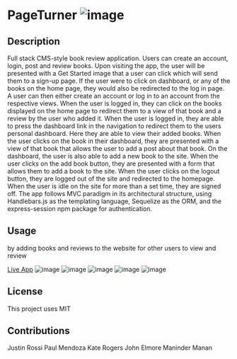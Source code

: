 # PageTurner ![image](https://img.shields.io/badge/lisence-MIT-red)

## Description
Full stack CMS-style book review application. Users can create an account, login, post and review books. Upon visiting the app, the user will be presented with a Get Started image that a user can click which will send them to a sign-up page. If the user were to click on dashboard, or any of the books on the home page, they would also be redirected to the log in page. A user can then either create an account or log in to an account from the respective views. When the user is logged in, they can click on the books displayed on the home page to redirect them to a view of that book and a review by the user who added it. When the user is logged in, they are able to press the dashboard link in the navigation to redirect them to the users personal dashboard. Here they are able to view their added books. When the user clicks on the book in their dashboard, they are presented with a view of that book that allows the user to add a post about that book. On the dashboard, the user is also able to add a new book to the site. When the user clicks on the add book button, they are presented with a form that allows them to add a book to the site. When the user clicks on the logout button, they are logged out of the site and redirected to the homepage. When the user is idle on the site for more than a set time, they are signed off. The app follows MVC paradigm in its architectural structure, using Handlebars.js as the templating language, Sequelize as the ORM, and the express-session npm package for authentication.

## Usage
by adding books and reviews to the website for other users to view and review

[Live App](https://pure-brook-05666.herokuapp.com/)
![image](https://github.com/ManinderManan/PageTurner/assets/123151991/6a0b2fd9-f4fc-49a3-9d54-7fe67f26bdc1)
![image](https://github.com/ManinderManan/PageTurner/assets/123151991/8105995e-1c12-4077-8c12-5f65ea644678)
![image](https://github.com/ManinderManan/PageTurner/assets/123151991/c16b0744-0163-4575-9145-3960da8aa579)
![image](https://github.com/ManinderManan/PageTurner/assets/123151991/e3026605-90df-4ffb-9ddf-e16896794c27)
![image](https://github.com/ManinderManan/PageTurner/assets/123151991/751bf7b6-54ef-427c-9ea2-02f2245a63fc)

## License
This project uses MIT

## Contributions
Justin Rossi
Paul Mendoza
Kate Rogers
John Elmore
Maninder Manan

